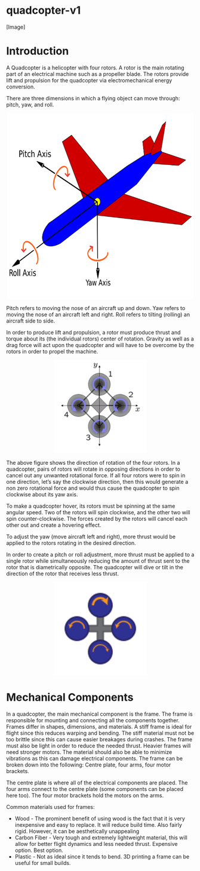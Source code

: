 # quadcopter-v1

[Image]

# Introduction

A Quadcopter is a helicopter with four rotors. A rotor is the main rotating part of an electrical machine such as a propeller blade. The rotors provide lift and propulsion for the quadcopter via electromechanical energy conversion. 

There are three dimensions in which a flying object can move through: pitch, yaw, and roll.

<p align="center">
<img src="axis.png" width="500px" height="500px" align="center">
</p>

Pitch refers to moving the nose of an aircraft up and down.
Yaw refers to moving the nose of an aircraft left and right.
Roll refers to tilting (rolling) an aircraft side to side.

In order to produce lift and propulsion, a rotor must produce thrust and torque about its (the individual rotors) center of rotation. Gravity as well as a drag force will act upon the quadcopter and will have to be overcome by the rotors in order to propel the machine. 

<p align="center">
<img src="rotors.png" width="250px" height="250px">
</p>

The above figure shows the direction of rotation of the four rotors. In a quadcopter, pairs of rotors will rotate in opposing directions in order to cancel out any unwanted rotational force. If all four rotors were to spin in one direction, let’s say the clockwise direction, then this would generate a non zero rotational force and would thus cause the quadcopter to spin clockwise about its yaw axis. 

To make a quadcopter hover, its rotors must be spinning at the same angular speed. Two of the rotors will spin clockwise, and the other two will spin counter-clockwise. The forces created by the rotors will cancel each other out and create a hovering effect. 

To adjust the yaw (move aircraft left and right), more thrust would be applied to the rotors rotating in the desired direction.

In order to create a pitch or roll adjustment, more thrust must be applied to a single rotor while simultaneously reducing the amount of thrust sent to the rotor that is diametrically opposite. The quadcopter will dive or tilt in the direction of the rotor that receives less thrust. 

<p align="center">
<img src="quadrotor-pitch.png" width="250px" height="250px">
</p>

# Mechanical Components

In a quadcopter, the main mechanical component is the frame. The frame is responsible for mounting and connecting all the components together. Frames differ in shapes, dimensions, and materials. A stiff frame is ideal for flight since this reduces warping and bending. The stiff material must not be too brittle since this can cause easier breakages during crashes. The frame must also be light in order to reduce the needed thrust. Heavier frames will need stronger motors. The material should also be able to minimize vibrations as this can damage electrical components. The frame can be broken down into the following: Centre plate, four arms, four motor brackets.

The centre plate is where all of the electrical components are placed.
The four arms connect to the centre plate (some components can be placed here too).
The four motor brackets hold the motors on the arms. 

Common materials used for frames:

<ul>
<li> Wood - The prominent benefit of using wood is the fact that it is very inexpensive and easy to replace. It will reduce build time. Also fairly rigid. However, it can be aesthetically unappealing </li>
<li> Carbon Fiber - Very tough and extremely lightweight material, this will allow for better flight dynamics and less needed thrust. Expensive option. Best option. </li>
<li> Plastic - Not as ideal since it tends to bend. 3D printing a frame can be useful for small builds. </li>  
</ul>
